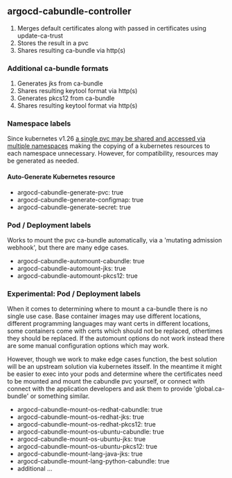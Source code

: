 ## argocd-cabundle-controller

1. Merges default certificates along with passed in certificates using update-ca-trust
2. Stores the result in a pvc
3. Shares resulting ca-bundle via http(s)

### Additional ca-bundle formats
1. Generates jks from ca-bundle
2. Shares resulting keytool format via http(s)
3. Generates pkcs12 from ca-bundle
4. Shares resulting keytool format via http(s)

### Namespace labels
Since kubernetes v1.26 [a single pvc may be shared and accessed via multiple namespaces](https://kubernetes.io/docs/concepts/storage/persistent-volumes/#cross-namespace-data-sources) making the copying of a kubernetes resources to each namespace unnecessary.  However, for compatibility, resources may be generated as needed.

#### Auto-Generate Kubernetes resource
- argocd-cabundle-generate-pvc: true
- argocd-cabundle-generate-configmap: true
- argocd-cabundle-generate-secret: true

### Pod / Deployment labels
Works to mount the pvc ca-bundle automatically, via a 'mutating admission webhook', but there are many edge cases. 
- argocd-cabundle-automount-cabundle: true
- argocd-cabundle-automount-jks: true
- argocd-cabundle-automount-pkcs12: true

### Experimental: Pod / Deployment labels
When it comes to determining where to mount a ca-bundle there is no single use case.  Base container images may use different locations, different programming languages may want certs in different locations, some containers come with certs which should not be replaced, othertimes they should be replaced.  If the automount options do not work instead there are some manual configuration options which may work.

However, though we work to make edge cases function, the best solution will be an upstream solution via kubernetes itsself.  In the meantime it might be easier to exec into your pods and determine where the certificates need to be mounted and mount the cabundle pvc yourself, or connect with connect with the application developers and ask them to provide 'global.ca-bundle' or something similar.

- argocd-cabundle-mount-os-redhat-cabundle: true
- argocd-cabundle-mount-os-redhat-jks: true
- argocd-cabundle-mount-os-redhat-pkcs12: true
- argocd-cabundle-mount-os-ubuntu-cabundle: true
- argocd-cabundle-mount-os-ubuntu-jks: true
- argocd-cabundle-mount-os-ubuntu-pkcs12: true
- argocd-cabundle-mount-lang-java-jks: true
- argocd-cabundle-mount-lang-python-cabundle: true
- additional ...
